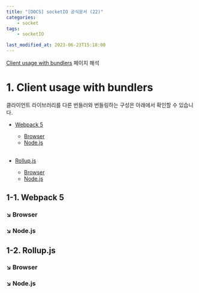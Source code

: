 ```yaml
---
title: "[DOCS] socketIO 공식문서 (22)"
categories:
    - socket
tags:
    - socketIO

last_modified_at: 2023-06-23T15:18:00
---
```


[Client usage with bundlers](https://socket.io/docs/v4/client-with-bundlers/) 페이지 해석

# 1. Client usage with bundlers

클라이언트 라이브러리를 다른 번들러와 번들링하는 구성은 아래에서 확인할 수 있습니다.

-   [Webpack 5](https://socket.io/docs/v4/client-with-bundlers/#webpack-5)

    -   [Browser](https://socket.io/docs/v4/client-with-bundlers/#browser)
    -   [Node.js](https://socket.io/docs/v4/client-with-bundlers/#nodejs)

      <br>

-   [Rollup.js](https://socket.io/docs/v4/client-with-bundlers/#rollup-js)

    -   [Browser](https://socket.io/docs/v4/client-with-bundlers/#browser-1)
    -   [Node.js](https://socket.io/docs/v4/client-with-bundlers/#nodejs-1)

## 1-1. Webpack 5

### ↘︎ Browser

### ↘︎ Node.js

## 1-2. Rollup.js

### ↘︎ Browser

### ↘︎ Node.js
